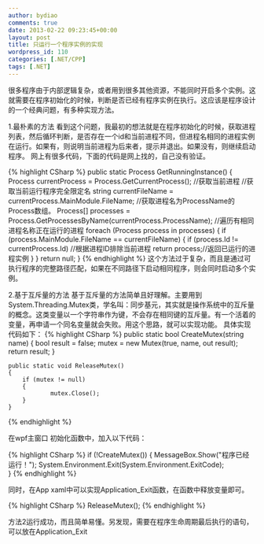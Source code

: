 ```yaml
---
author: bydiao
comments: true
date: 2013-02-22 09:23:45+00:00
layout: post
title: 只运行一个程序实例的实现
wordpress_id: 110
categories: [.NET/CPP]
tags: [.NET]
---
```


很多程序由于内部逻辑复杂，或者用到很多其他资源，不能同时开启多个实例。这就需要在程序初始化的时候，判断是否已经有程序实例在执行。这应该是程序设计的一个经典问题，有多种实现方法。

1.最朴素的方法
看到这个问题，我最初的想法就是在程序初始化的时候，获取进程列表，然后循环判断，是否存在一个id和当前进程不同，但进程名相同的进程实例在运行。如果有，则说明当前进程为后来者，提示并退出。如果没有，则继续启动程序。
网上有很多代码，下面的代码是网上找的，自己没有验证。

{% highlight CSharp %}
	public static Process GetRunningInstance()
	{
		Process currentProcess = Process.GetCurrentProcess(); //获取当前进程
		//获取当前运行程序完全限定名
		string currentFileName = currentProcess.MainModule.FileName;
		//获取进程名为ProcessName的Process数组。
		Process[] processes = Process.GetProcessesByName(currentProcess.ProcessName);
		//遍历有相同进程名称正在运行的进程
		foreach (Process process in processes)
		{
			if (process.MainModule.FileName == currentFileName)
			{
				if (process.Id != currentProcess.Id) //根据进程ID排除当前进程
			return process;//返回已运行的进程实例
			}
		}
		return null;
	}
{% endhighlight %}
这个方法过于复杂，而且是通过可执行程序的完整路径匹配，如果在不同路径下启动相同程序，则会同时启动多个实例。

2.基于互斥量的方法
基于互斥量的方法简单且好理解。主要用到System.Threading.Mutex类，学名叫：同步基元，其实就是操作系统中的互斥量的概念。这类变量以一个字符串作为键，不会存在相同键的互斥量。有一个活着的变量，再申请一个同名变量就会失败。用这个思路，就可以实现功能。
具体实现代码如下：
{% highlight CSharp %}
	public static bool CreateMutex(string name) 
	{ 
        bool result = false; 
        mutex = new Mutex(true, name, out result); 
        return result; 
	} 

	public static void ReleaseMutex() 
	{	 
        if (mutex != null) 
        { 
                mutex.Close(); 
        } 
	} 
{% endhighlight %}

在wpf主窗口 初始化函数中，加入以下代码：

{% highlight CSharp %}
	if (!CreateMutex()) 
	{ 
        MessageBox.Show("程序已经运行！"); 
        System.Environment.Exit(System.Environment.ExitCode);     
	} 
{% endhighlight %}

同时，在App xaml中可以实现Application_Exit函数，在函数中释放变量即可。

{% highlight CSharp %}
	ReleaseMutex(); 
{% endhighlight %}

方法2运行成功，而且简单易懂。另发现，需要在程序生命周期最后执行的语句，可以放在Application_Exit 
